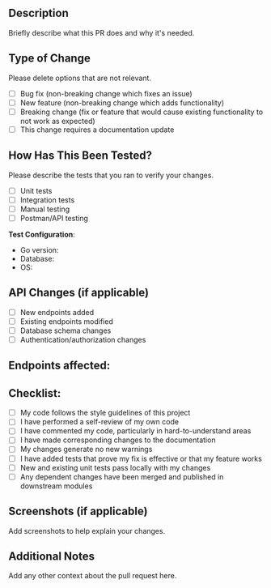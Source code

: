 ## Description
Briefly describe what this PR does and why it's needed.

## Type of Change
Please delete options that are not relevant.

- [ ] Bug fix (non-breaking change which fixes an issue)
- [ ] New feature (non-breaking change which adds functionality)
- [ ] Breaking change (fix or feature that would cause existing functionality to not work as expected)
- [ ] This change requires a documentation update

## How Has This Been Tested?
Please describe the tests that you ran to verify your changes.

- [ ] Unit tests
- [ ] Integration tests
- [ ] Manual testing
- [ ] Postman/API testing

**Test Configuration**:
- Go version:
- Database:
- OS:

## API Changes (if applicable)
- [ ] New endpoints added
- [ ] Existing endpoints modified
- [ ] Database schema changes
- [ ] Authentication/authorization changes

**Endpoints affected:**
- 

## Checklist:
- [ ] My code follows the style guidelines of this project
- [ ] I have performed a self-review of my own code
- [ ] I have commented my code, particularly in hard-to-understand areas
- [ ] I have made corresponding changes to the documentation
- [ ] My changes generate no new warnings
- [ ] I have added tests that prove my fix is effective or that my feature works
- [ ] New and existing unit tests pass locally with my changes
- [ ] Any dependent changes have been merged and published in downstream modules

## Screenshots (if applicable)
Add screenshots to help explain your changes.

## Additional Notes
Add any other context about the pull request here.